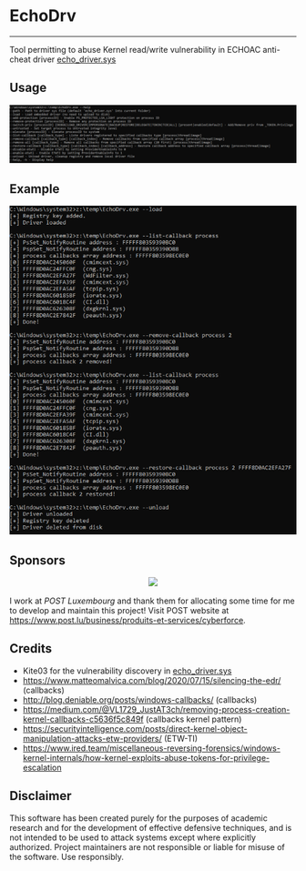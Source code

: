 # EchoDrv

----

Tool permitting to abuse Kernel read/write vulnerability in ECHOAC anti-cheat driver [echo_driver.sys](https://www.loldrivers.io/drivers/afb8bb46-1d13-407d-9866-1daa7c82ca63/)

## Usage
![screenshot](resources/help.PNG)


## Example
![screenshot](resources/callback.PNG)


## Sponsors

<div align="center">
  <a href="https://www.post.lu/business/produits-et-services/cyberforce" title="Follow">
    <img width="150" src="https://upload.wikimedia.org/wikipedia/de/c/c6/Post_Luxembourg_Logo_2013.png">
  </a>
</div>

I work at *POST Luxembourg* and thank them for allocating some time for me to develop and maintain this project! Visit POST website at https://www.post.lu/business/produits-et-services/cyberforce.


## Credits
-  Kite03 for the vulnerability discovery in [echo_driver.sys](https://ioctl.fail/echo-ac-writeup/)
- <https://www.matteomalvica.com/blog/2020/07/15/silencing-the-edr/> (callbacks)
- <http://blog.deniable.org/posts/windows-callbacks/> (callbacks)
- <https://medium.com/@VL1729_JustAT3ch/removing-process-creation-kernel-callbacks-c5636f5c849f> (callbacks kernel pattern)
- <https://securityintelligence.com/posts/direct-kernel-object-manipulation-attacks-etw-providers/> (ETW-TI)
- <https://www.ired.team/miscellaneous-reversing-forensics/windows-kernel-internals/how-kernel-exploits-abuse-tokens-for-privilege-escalation>


## Disclaimer
This software has been created purely for the purposes of academic research and for the development of effective defensive techniques, and is not intended to be used to attack systems except where explicitly authorized. Project maintainers are not responsible or liable for misuse of the software. Use responsibly.
